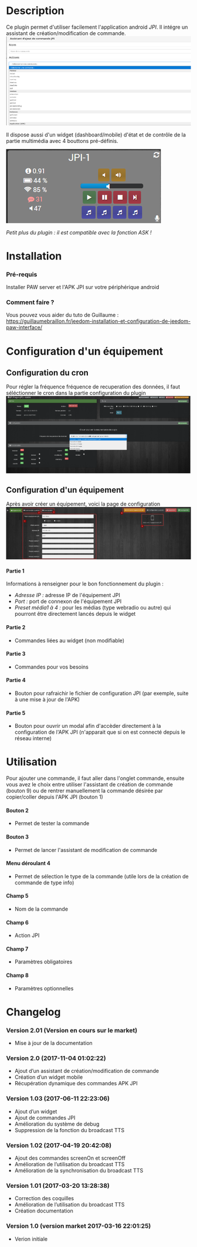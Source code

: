 Description
===

Ce plugin permet d'utiliser facilement l'application android *JPI*. Il intégre un assistant de création/modification de commande.
![assistant](../images/assistant.png)

Il dispose aussi d'un widget (dashboard/mobile) d'état et de contrôle de la partie multimédia avec 4 bouttons pré-définis.

![widget](../images/widget.png)

*Petit plus du plugin : il est compatible avec la fonction ASK !*

Installation
===

### Pré-requis
Installer PAW server et l'APK JPI sur votre périphérique android

### Comment faire ?
Vous pouvez vous aider du tuto de Guillaume :  https://guillaumebraillon.fr/jeedom-installation-et-configuration-de-jeedom-paw-interface/



Configuration d'un équipement
===

## Configuration du cron

Pour régler la fréquence fréquence de recuperation des données, il faut séléctionner le cron dans la partie configuration du plugin
![cron](../images/cron.png)

## Configuration d'un équipement

Après avoir créer un équipement, voici la page de configuration
![Equipement](../images/Equipement.png)

#### Partie 1
Informations à renseigner pour le bon fonctionnement du plugin :

- *Adresse IP :* adresse IP de l'équipement JPI
- *Port :* port de connexon de l'équipement JPI
- *Preset média1 à 4 :* pour les médias (type webradio ou autre) qui pourront être directement lancés depuis le widget

#### Partie 2
- Commandes liées au widget (non modifiable)

#### Partie 3
- Commandes pour vos besoins

#### Partie 4  
- Bouton pour rafraichir le fichier de configuration JPI (par exemple, suite à une mise à jour de l'APK)

#### Partie 5
- Bouton pour ouvrir un modal afin d'accèder directement à la configuration de l'APK JPI (n'apparait que si on est connecté depuis le réseau interne)


Utilisation
===
Pour ajouter une commande, il faut aller dans l'onglet commande, ensuite vous avez le choix entre utiliser l'assistant de création de commande (bouton 9) ou de rentrer manuellement la commande désirée par copier/coller depuis l'APK JPI (bouton 1)

#### Bouton 2
- Permet de tester la commande

#### Bouton 3
- Permet de lancer l'assistant de modification de commande

#### Menu déroulant 4
- Permet de sélection le type de la commande (utile lors de la création de commande de type info)

#### Champ 5
- Nom de la commande

#### Champ 6
- Action JPI

#### Champ 7
- Paramètres obligatoires

#### Champ 8
- Paramètres optionnelles


Changelog
===

### Version 2.01 (Version en cours sur le market)
- Mise à jour de la documentation

### Version 2.0 (2017-11-04 01:02:22)
- Ajout d’un assistant de création/modification de commande
- Création d’un widget mobile
- Récupération dynamique des commandes APK JPI

### Version 1.03 (2017-06-11 22:23:06)
- Ajout d’un widget
- Ajout de commandes JPI
- Amélioration du système de debug
- Suppression de la fonction du broadcast TTS

### Version 1.02 (2017-04-19 20:42:08)
- Ajout des commandes screenOn et screenOff
- Amélioration de l’utilisation du broadcast TTS
- Amélioration de la synchronisation du broadcast TTS

### Version 1.01 (2017-03-20 13:28:38)
- Correction des coquilles
- Amélioration de l’utilisation du broadcast TTS
- Création documentation

### Version 1.0 (version market 2017-03-16 22:01:25)
- Verion initiale
